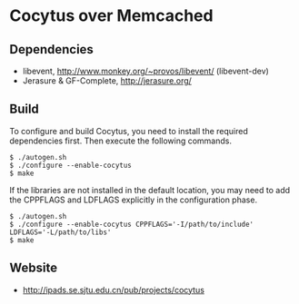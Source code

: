 # Cocytus over Memcached

## Dependencies

* libevent, http://www.monkey.org/~provos/libevent/ (libevent-dev)
* Jerasure & GF-Complete, http://jerasure.org/

## Build

To configure and build Cocytus, you need to install the required
dependencies first. Then execute the following commands.
```
$ ./autogen.sh
$ ./configure --enable-cocytus
$ make
```

If the libraries are not installed in the default location, you may
need to add the CPPFLAGS and LDFLAGS explicitly in the configuration
phase.

```
$ ./autogen.sh
$ ./configure --enable-cocytus CPPFLAGS='-I/path/to/include' LDFLAGS='-L/path/to/libs'
$ make
```

## Website

* http://ipads.se.sjtu.edu.cn/pub/projects/cocytus

